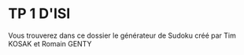 # TP 1 D'ISI
Vous trouverez dans ce dossier le générateur de Sudoku créé par Tim KOSAK et Romain GENTY
